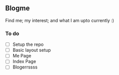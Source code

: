 ## Blogme
Find me; my interest; and what I am upto currently :)

### To do
- [ ] Setup the repo
- [ ] Basic layout setup
- [ ] Me Page 
- [ ] Index Page
- [ ] Blogerrssss

